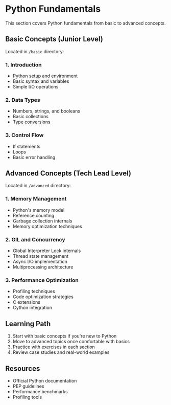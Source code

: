 # Python Fundamentals

This section covers Python fundamentals from basic to advanced concepts.

## Basic Concepts (Junior Level)
Located in `/basic` directory:

### 1. Introduction
- Python setup and environment
- Basic syntax and variables
- Simple I/O operations

### 2. Data Types
- Numbers, strings, and booleans
- Basic collections
- Type conversions

### 3. Control Flow
- If statements
- Loops
- Basic error handling

## Advanced Concepts (Tech Lead Level)
Located in `/advanced` directory:

### 1. Memory Management
- Python's memory model
- Reference counting
- Garbage collection internals
- Memory optimization techniques

### 2. GIL and Concurrency
- Global Interpreter Lock internals
- Thread state management
- Async I/O implementation
- Multiprocessing architecture

### 3. Performance Optimization
- Profiling techniques
- Code optimization strategies
- C extensions
- Cython integration

## Learning Path
1. Start with basic concepts if you're new to Python
2. Move to advanced topics once comfortable with basics
3. Practice with exercises in each section
4. Review case studies and real-world examples

## Resources
- Official Python documentation
- PEP guidelines
- Performance benchmarks
- Profiling tools 
